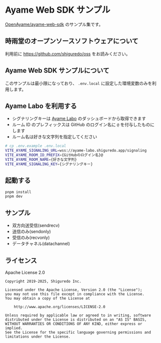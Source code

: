 # Ayame Web SDK サンプル

[OpenAyame/ayame-web-sdk](https://github.com/OpenAyame/ayame-web-sdk) のサンプル集です。

## 時雨堂のオープンソースソフトウェアについて

利用前に <https://github.com/shiguredo/oss> をお読みください。

## Ayame Web SDK サンプルについて

このサンプルは最小限になっており、 `.env.local` に設定した環境変数のみを利用します。

## Ayame Labo を利用する

- シグナリングキーは [Ayame Labo](https://ayame-labo.shiguredo.app/) のダッシュボードから取得できます
- ルーム ID のプレフィックスは GitHub のログイン名に `@` を付与したものにします
- ルーム名は好きな文字列を指定してください

```bash
# cp .env.example .env.local
VITE_AYAME_SIGNALING_URL=wss://ayame-labo.shiguredo.app/signaling
VITE_AYAME_ROOM_ID_PREFIX={GitHubのログイン名}@
VITE_AYAME_ROOM_NAME={好きな文字列}
VITE_AYAME_SIGNALING_KEY={シグナリングキー}
```

## 起動する

```bash
pnpm install
pnpm dev
```

## サンプル

- 双方向送受信(sendrecv)
- 送信のみ(sendonly)
- 受信のみ(recvonly)
- データチャネル(datachannel)

## ライセンス

Apache License 2.0

```text
Copyright 2019-2025, Shiguredo Inc.

Licensed under the Apache License, Version 2.0 (the "License");
you may not use this file except in compliance with the License.
You may obtain a copy of the License at

    http://www.apache.org/licenses/LICENSE-2.0

Unless required by applicable law or agreed to in writing, software
distributed under the License is distributed on an "AS IS" BASIS,
WITHOUT WARRANTIES OR CONDITIONS OF ANY KIND, either express or implied.
See the License for the specific language governing permissions and
limitations under the License.
```
